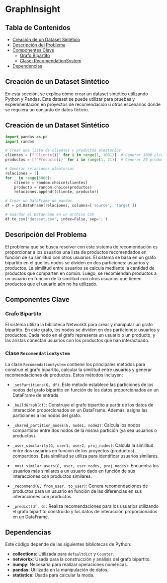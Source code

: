 # GraphInsight

## Tabla de Contenidos
- [Creación de un Dataset Sintético](#Creación-de-un-Dataset-Sintético)
- [Descripción del Problema](#descripción-del-problema)
- [Componentes Clave](#componentes-clave)
  - [Grafo Bipartito](#grafo-bipartito)
  - [Clase: RecomendationSystem](#clase-recomendationsystem)
- [Dependencias](#Dependencias)

## Creación de un Dataset Sintético

En esta sección, se explica cómo crear un dataset sintético utilizando Python y Pandas. Este dataset se puede utilizar para pruebas y experimentación en proyectos de recomendación u otros escenarios donde se requiera un conjunto de datos ficticio.

## Creación de un Dataset Sintético

```python
import pandas as pd
import random

# Crear una lista de clientes y productos aleatorios
clientes = [f'Cliente{i}' for i in range(1, 1001)]  # Generar 1000 clientes
productos = [f'Producto{i}' for i in range(1, 21)]  # Generar 20 productos

# Generar relaciones aleatorias
relaciones = []
for _ in range(5000):
    cliente = random.choice(clientes)
    producto = random.choice(productos)
    relaciones.append((cliente, producto))

# Crear un DataFrame de pandas
df = pd.DataFrame(relaciones, columns=['source', 'target'])

# Guardar el DataFrame en un archivo CSV
df.to_csv('dataset.csv', index=False, sep=';')
```

## Descripción del Problema

El problema que se busca resolver con este sistema de recomendación es proporcionar a los usuarios una lista de productos recomendados en función de su similitud con otros usuarios. El sistema se basa en un grafo bipartito en el que los nodos se dividen en dos particiones: usuarios y productos. La similitud entre usuarios se calcula mediante la cantidad de productos que comparten en común. Luego, se recomiendan productos a un usuario en función de la similitud con otros usuarios que tienen productos que el usuario aún no ha utilizado.

## Componentes Clave

### Grafo Bipartito
El sistema utiliza la biblioteca NetworkX para crear y manipular un grafo bipartito. En este grafo, los nodos se dividen en dos particiones: usuarios y productos. Cada nodo en el grafo representa un usuario o un producto, y las aristas conectan usuarios con los productos que han interactuado.

### Clase `RecomendationSystem`
La clase `RecomendationSystem` contiene los principales métodos para construir el grafo bipartito, calcular la similitud entre usuarios y generar recomendaciones de productos. Estos métodos incluyen:

- `_setPartitions(G, df)`: Este método establece las particiones de los nodos del grafo bipartito en función de los datos proporcionados en un DataFrame de entrada.

- `_buildGraph(df)`: Construye el grafo bipartito a partir de los datos de interacción proporcionados en un DataFrame. Además, asigna las particiones a los nodos del grafo.

- `_shared_partition_nodes(G, node1, node2)`: Calcula los nodos compartidos entre dos nodos de la misma partición (ya sea usuarios o productos).

- `_user_similarity(G, user1, user2, proj_nodes)`: Calcula la similitud entre dos usuarios en función de los proyectos (productos) compartidos. Esta similitud se utiliza para identificar usuarios similares.

- `_most_similar_users(G, user, user_nodes, proj_nodes)`: Encuentra los usuarios más similares a un usuario dado en función de sus interacciones con productos similares.

- `_recommend(G, from_user, to_user)`: Genera recomendaciones de productos para un usuario en función de las diferencias en sus interacciones con productos.

- `_predict(df, G)`: Realiza recomendaciones para los usuarios utilizando el grafo bipartito construido y los datos de interacción proporcionados en un DataFrame.

## Dependencias

Este código depende de las siguientes bibliotecas de Python:

- **collections**: Utilizada para `defaultdict` y `Counter`.
- **networkx**: Usada para la construcción y análisis del grafo bipartito.
- **numpy**: Necesaria para realizar operaciones numéricas.
- **pandas**: Utilizada en la manipulación de datos.
- **statistics**: Usada para calcular la moda.
